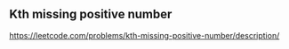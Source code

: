 ## Kth missing positive number
https://leetcode.com/problems/kth-missing-positive-number/description/
